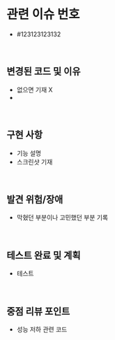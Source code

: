 # 관련 이슈 번호
- #123123123132

<br>

## 변경된 코드 및 이유
- 없으면 기재 X
- 

<br>

## 구현 사항
- 기능 설명
- 스크린샷 기재

<br>

## 발견 위험/장애 
- 막혔던 부분이나 고민했던 부분 기록

<br>

## 테스트 완료 및 계획
- 테스트

<br>

## 중점 리뷰 포인트
- 성능 저하 관련 코드
